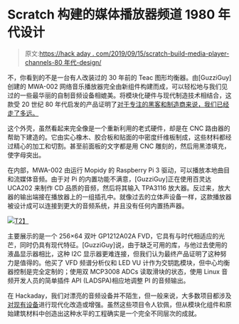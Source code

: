 # Scratch 构建的媒体播放器频道 1980 年代设计

> 原文:[https://hack aday . com/2019/09/15/scratch-build-media-player-channels-80 年代-design/](https://hackaday.com/2019/09/15/scratch-built-media-player-channels-1980s-design/)

不，你看到的不是一台有人改装过的 30 年前的 Teac 图形均衡器。由[GuzziGuy]创建的 MWA-002 网络音乐播放器完全由新组件构建而成，可以轻松地与我们见过的一些最华丽的自制音频设备相媲美。将模块化硬件与现代制造技术相结合，这款受 20 世纪 80 年代启发的产品证明了[对于专注的黑客和制造商来说，我们已经走了多远。](https://imgur.com/a/7NiOgrQ)

这个外壳，虽然看起来完全像是一个重新利用的老式硬件，却是在 CNC 路由器的帮助下建造的。它由实心橡木、胶合板和贴面的中密度纤维板制成，这些材料都经过精心的加工和切割。甚至前面板的文字都是用 CNC 雕刻的，然后用黑漆填充，使字母突出。

在内部，MWA-002 由运行 Mopidy 的 Raspberry Pi 3 驱动，可以播放本地曲目和流媒体音频。由于对 Pi 的内置功能不满意，[GuzziGuy]正在使用百灵达 UCA202 来制作 CD 品质的音频，然后将其输入 TPA3116 放大器。反过来，放大器的输出端接在播放器上的一组插孔中。就像过去的立体声设备一样，这款播放器被设计成可以连接到更大的音频系统，并且没有任何内置扬声器。

[![](../Images/f4f0845b3d5964862fcb6c235f8a6371.png)T2】](https://hackaday.com/wp-content/uploads/2019/09/mwa2_detail.jpg)

主要展示的是一个 256×64 双叶 GP1212A02A FVD，它具有与时代相适应的光芒，同时仍具有现代特征。[GuzziGuy]说，由于缺乏可用的库，与他过去使用的液晶显示器相比，这种 I2C 显示器更难连接，但我们认为最终产品证明了这种努力是值得的。他买了 VFD 频谱分析仪和 LED VU 计作为交钥匙模块，但中心均衡器控制是完全定制的；使用双 MCP3008 ADCs 读取滑块的状态，使用 Linux 音频开发人员的简单插件 API (LADSPA)相应地调整 PI 的音频输出。

在 Hackaday，我们对漂亮的音频设备并不陌生，但一般来说，大多数项目都涉及[对现有设备](https://hackaday.com/2018/05/10/1960s-console-stereo-gets-raspberry-pi-touch-screen/)进行现代化改造或增强。虽然这些项目令人钦佩，但从模块化组件和原始建筑材料中创造出这种水平的工程确实是一个完全不同层次的成就。